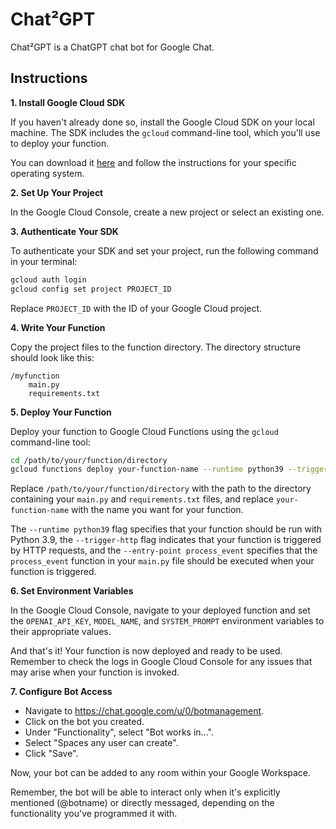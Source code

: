 # Chat²GPT
Chat²GPT is a ChatGPT chat bot for Google Chat.

## Instructions

**1. Install Google Cloud SDK**

If you haven't already done so, install the Google Cloud SDK on your local machine. The SDK includes the `gcloud` command-line tool, which you'll use to deploy your function.

You can download it [here](https://cloud.google.com/sdk/docs/install) and follow the instructions for your specific operating system.

**2. Set Up Your Project**

In the Google Cloud Console, create a new project or select an existing one.

**3. Authenticate Your SDK**

To authenticate your SDK and set your project, run the following command in your terminal:

```bash
gcloud auth login
gcloud config set project PROJECT_ID
```

Replace `PROJECT_ID` with the ID of your Google Cloud project.

**4. Write Your Function**

Copy the project files to the function directory. The directory structure should look like this:

```
/myfunction
    main.py
    requirements.txt
```

**5. Deploy Your Function**

Deploy your function to Google Cloud Functions using the `gcloud` command-line tool:

```bash
cd /path/to/your/function/directory
gcloud functions deploy your-function-name --runtime python39 --trigger-http --allow-unauthenticated --entry-point process_event
```

Replace `/path/to/your/function/directory` with the path to the directory containing your `main.py` and `requirements.txt` files, and replace `your-function-name` with the name you want for your function.

The `--runtime python39` flag specifies that your function should be run with Python 3.9, the `--trigger-http` flag indicates that your function is triggered by HTTP requests, and the `--entry-point process_event` specifies that the `process_event` function in your `main.py` file should be executed when your function is triggered.

**6. Set Environment Variables**

In the Google Cloud Console, navigate to your deployed function and set the `OPENAI_API_KEY`, `MODEL_NAME`, and `SYSTEM_PROMPT` environment variables to their appropriate values.

And that's it! Your function is now deployed and ready to be used. Remember to check the logs in Google Cloud Console for any issues that may arise when your function is invoked.

**7. Configure Bot Access**

- Navigate to https://chat.google.com/u/0/botmanagement.
- Click on the bot you created.
- Under "Functionality", select "Bot works in...".
- Select "Spaces any user can create".
- Click "Save".

Now, your bot can be added to any room within your Google Workspace.

Remember, the bot will be able to interact only when it's explicitly mentioned (@botname) or directly messaged, depending on the functionality you've programmed it with.
